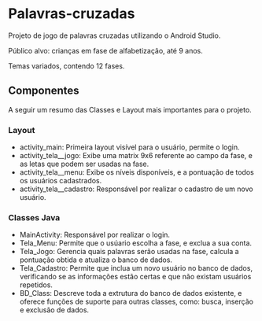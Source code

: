 # Palavras-cruzadas

Projeto de jogo de palavras cruzadas utilizando o Android Studio.

Público alvo: crianças em fase de alfabetização, até 9 anos. 

Temas variados, contendo 12 fases.

## Componentes

A seguir um resumo das Classes e Layout mais importantes para o projeto.

### Layout

* activity_main: Primeira layout visível para o usuário, permite o login.
* activity_tela__jogo: Exibe uma matrix 9x6 referente ao campo da fase, e as letas que podem ser usadas na fase. 
* activity_tela__menu: Exibe os níveis disponíveis, e a pontuação de todos os usuários cadastrados.
* activity_tela__cadastro: Responsável por realizar o cadastro de um novo usuário.

### Classes Java

* MainActivity: Responsável por realizar o login.
* Tela_Menu: Permite que o usúario escolha a fase, e exclua a sua conta. 
* Tela_Jogo: Gerencia quais palavras serão usadas na fase, calcula a pontuação obtida e atualiza o banco de dados.
* Tela_Cadastro: Permite que inclua um novo usuário no banco de dados, verificando se as informações estão certas e que não existam usuários repetidos.
* BD_Class: Descreve toda a extrutura do banco de dados existente, e oferece funções de suporte para outras classes, como: busca, inserção  e exclusão de dados.



